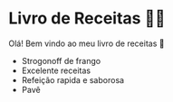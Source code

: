 # Livro de Receitas :man_cook:

Olá! Bem vindo ao meu livro de receitas :palm_tree:

* Strogonoff  de frango
* Excelente receitas 
* Refeição rapida e saborosa
* Pavê



